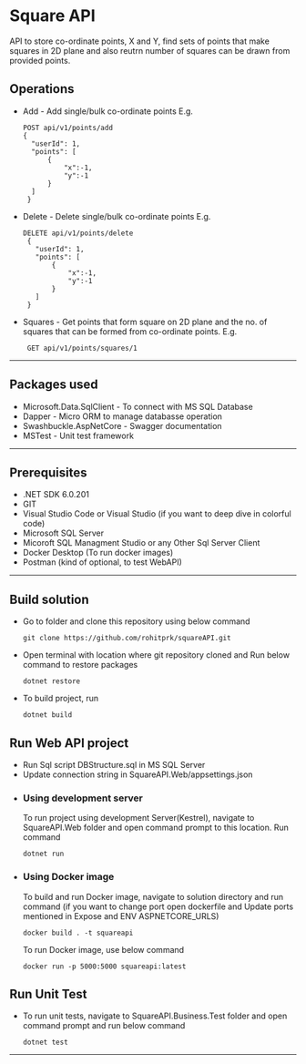 # Square API
API to store co-ordinate points, X and Y, find sets of points that make squares in 2D plane and also reutrn number of squares can be drawn from provided points.
## Operations
- Add - Add single/bulk co-ordinate points
  E.g.
  ```
  POST api/v1/points/add
  {
    "userId": 1,
    "points": [
        {
            "x":-1,
            "y":-1
        }
    ]
   }
  ```
- Delete - Delete single/bulk co-ordinate points
  E.g.
  ```
  DELETE api/v1/points/delete
   {
     "userId": 1,
     "points": [
         {
             "x":-1,
             "y":-1
         }
     ]
   }
  ```
- Squares - Get points that form square on 2D plane and the no. of squares that can be formed from co-ordinate points. 
  E.g.
  ```
   GET api/v1/points/squares/1
  ```
---
## Packages used
 - Microsoft.Data.SqlClient - To connect with MS SQL Database
 - Dapper - Micro ORM to manage databasse operation
 - Swashbuckle.AspNetCore - Swagger documentation
 - MSTest - Unit test framework
 ---
## Prerequisites
- .NET SDK 6.0.201
- GIT
- Visual Studio Code or Visual Studio (if you want to deep dive in colorful code)
- Microsoft SQL Server
- Micoroft SQL Managment Studio or any Other Sql Server Client
- Docker Desktop (To run docker images)
- Postman (kind of optional, to test WebAPI)
---
## Build solution
- Go to folder and clone this repository using below command
    ```
    git clone https://github.com/rohitprk/squareAPI.git
    ```
- Open terminal with location where git repository cloned and Run below command to restore packages
    ```
    dotnet restore
    ```
- To build project, run
    ```
    dotnet build
    ```
## Run Web API project
 - Run Sql script DBStructure.sql in MS SQL Server
 - Update connection string in SquareAPI.Web/appsettings.json
- ### Using development server
    To run project using development Server(Kestrel), navigate to SquareAPI.Web folder and open command prompt to this location.
    Run command
    ```
    dotnet run
    ```
- ### Using Docker image
    To build and run Docker image, navigate to solution directory and run command (if you want to change port open dockerfile and Update ports mentioned in Expose and ENV ASPNETCORE_URLS)
    ```
    docker build . -t squareapi
    ```
    To run Docker image, use below command
    ```
    docker run -p 5000:5000 squareapi:latest
    ```
## Run Unit Test
  - To run unit tests, navigate to SquareAPI.Business.Test folder and open command prompt and run below command
    ```
    dotnet test
    ```
---
